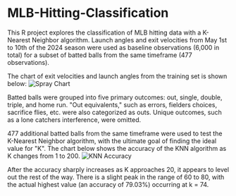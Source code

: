 # MLB-Hitting-Classification
This R project explores the classification of MLB hitting data with a K-Nearest Neighbor algorithm.
Launch angles and exit velocities from May 1st to 10th of the 2024 season were used as baseline observations (6,000 in total) for a subset of batted balls from the same timeframe (477 observations).

The chart of exit velocities and launch angles from the training set is shown below:
![Spray Chart](https://github.com/user-attachments/assets/6a6a0ebd-7343-4197-84ed-18ab31c6c529)


Batted balls were grouped into five primary outcomes: out, single, double, triple, and home run. "Out equivalents," such as errors, fielders choices, sacrifice flies, etc. were also categorized as outs. Unique outcomes, such as a lone catchers interference, were omitted.

477 additional batted balls from the same timeframe were used to test the K-Nearest Neighbor algorithm, with the ultimate goal of finding the ideal value for "K". The chart below shows the accuracy of the KNN algorithm as K changes from 1 to 200.
![KNN Accuracy](https://github.com/user-attachments/assets/4aacaeea-873f-4698-a8ac-5d570eb1d2d8)


After the accuracy sharply increases as K approaches 20, it appears to level out the rest of the way. There is a slight peak in the range of 60 to 80, with the actual highest value (an accuracy of 79.03%) occurring at k = 74.
